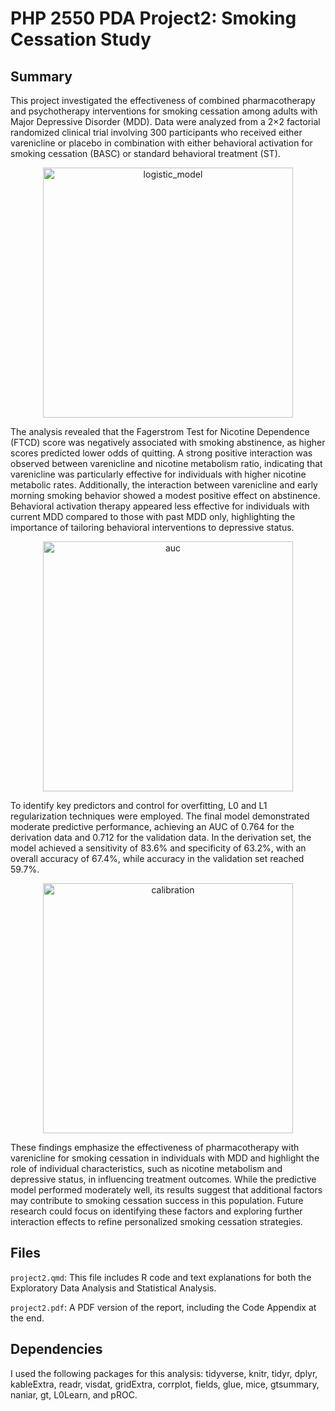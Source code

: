 # PHP 2550 PDA Project2: Smoking Cessation Study

## Summary
This project investigated the effectiveness of combined pharmacotherapy and psychotherapy interventions for smoking cessation among adults with Major Depressive Disorder (MDD). Data were analyzed from a 2×2 factorial randomized clinical trial involving 300 participants who received either varenicline or placebo in combination with either behavioral activation for smoking cessation (BASC) or standard behavioral treatment (ST). 

<div align="center">
  <img width="400" alt="logistic_model" src="https://github.com/user-attachments/assets/62c87cc4-c1c8-4b41-be78-f2ac3e47c1b1" />
</div>

The analysis revealed that the Fagerstrom Test for Nicotine Dependence (FTCD) score was negatively associated with smoking abstinence, as higher scores predicted lower odds of quitting. A strong positive interaction was observed between varenicline and nicotine metabolism ratio, indicating that varenicline was particularly effective for individuals with higher nicotine metabolic rates. Additionally, the interaction between varenicline and early morning smoking behavior showed a modest positive effect on abstinence. Behavioral activation therapy appeared less effective for individuals with current MDD compared to those with past MDD only, highlighting the importance of tailoring behavioral interventions to depressive status.

<div align="center">
  <img width="400" alt="auc" src="https://github.com/user-attachments/assets/c1e06a26-bcfc-46b1-8c74-a5a8915a5a55" />
</div>

To identify key predictors and control for overfitting, L0 and L1 regularization techniques were employed. The final model demonstrated moderate predictive performance, achieving an AUC of 0.764 for the derivation data and 0.712 for the validation data. In the derivation set, the model achieved a sensitivity of 83.6% and specificity of 63.2%, with an overall accuracy of 67.4%, while accuracy in the validation set reached 59.7%.

<div align="center">
  <img width="400" alt="calibration" src="https://github.com/user-attachments/assets/b31e14aa-cc39-4140-9edd-927e97cfc1df" />
</div>

These findings emphasize the effectiveness of pharmacotherapy with varenicline for smoking cessation in individuals with MDD and highlight the role of individual characteristics, such as nicotine metabolism and depressive status, in influencing treatment outcomes. While the predictive model performed moderately well, its results suggest that additional factors may contribute to smoking cessation success in this population. Future research could focus on identifying these factors and exploring further interaction effects to refine personalized smoking cessation strategies.

## Files
`project2.qmd`: This file includes R code and text explanations for both the Exploratory Data Analysis and Statistical Analysis.

`project2.pdf`: A PDF version of the report, including the Code Appendix at the end.

## Dependencies
I used the following packages for this analysis: tidyverse, knitr, tidyr, dplyr, kableExtra, readr, visdat, gridExtra, corrplot, fields, glue, mice, gtsummary, naniar, gt, L0Learn, and pROC.

